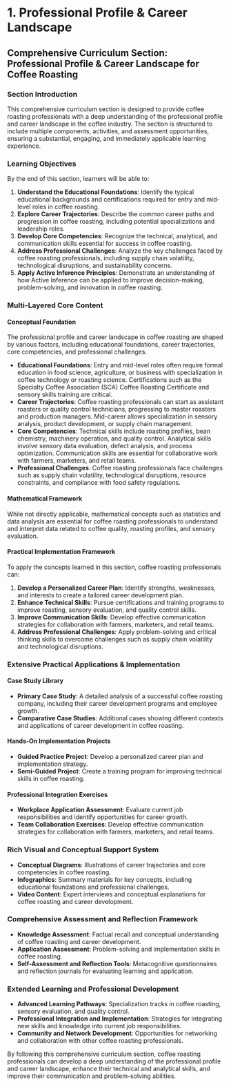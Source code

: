 # 1. Professional Profile & Career Landscape

## Comprehensive Curriculum Section: Professional Profile & Career Landscape for Coffee Roasting

### Section Introduction

This comprehensive curriculum section is designed to provide coffee roasting professionals with a deep understanding of the professional profile and career landscape in the coffee industry. The section is structured to include multiple components, activities, and assessment opportunities, ensuring a substantial, engaging, and immediately applicable learning experience.

### Learning Objectives

By the end of this section, learners will be able to:

1. **Understand the Educational Foundations**: Identify the typical educational backgrounds and certifications required for entry and mid-level roles in coffee roasting.
2. **Explore Career Trajectories**: Describe the common career paths and progression in coffee roasting, including potential specializations and leadership roles.
3. **Develop Core Competencies**: Recognize the technical, analytical, and communication skills essential for success in coffee roasting.
4. **Address Professional Challenges**: Analyze the key challenges faced by coffee roasting professionals, including supply chain volatility, technological disruptions, and sustainability concerns.
5. **Apply Active Inference Principles**: Demonstrate an understanding of how Active Inference can be applied to improve decision-making, problem-solving, and innovation in coffee roasting.

### Multi-Layered Core Content

#### Conceptual Foundation

The professional profile and career landscape in coffee roasting are shaped by various factors, including educational foundations, career trajectories, core competencies, and professional challenges.

* **Educational Foundations**: Entry and mid-level roles often require formal education in food science, agriculture, or business with specialization in coffee technology or roasting science. Certifications such as the Specialty Coffee Association (SCA) Coffee Roasting Certificate and sensory skills training are critical.
* **Career Trajectories**: Coffee roasting professionals can start as assistant roasters or quality control technicians, progressing to master roasters and production managers. Mid-career allows specialization in sensory analysis, product development, or supply chain management.
* **Core Competencies**: Technical skills include roasting profiles, bean chemistry, machinery operation, and quality control. Analytical skills involve sensory data evaluation, defect analysis, and process optimization. Communication skills are essential for collaborative work with farmers, marketers, and retail teams.
* **Professional Challenges**: Coffee roasting professionals face challenges such as supply chain volatility, technological disruptions, resource constraints, and compliance with food safety regulations.

#### Mathematical Framework

While not directly applicable, mathematical concepts such as statistics and data analysis are essential for coffee roasting professionals to understand and interpret data related to coffee quality, roasting profiles, and sensory evaluation.

#### Practical Implementation Framework

To apply the concepts learned in this section, coffee roasting professionals can:

1. **Develop a Personalized Career Plan**: Identify strengths, weaknesses, and interests to create a tailored career development plan.
2. **Enhance Technical Skills**: Pursue certifications and training programs to improve roasting, sensory evaluation, and quality control skills.
3. **Improve Communication Skills**: Develop effective communication strategies for collaboration with farmers, marketers, and retail teams.
4. **Address Professional Challenges**: Apply problem-solving and critical thinking skills to overcome challenges such as supply chain volatility and technological disruptions.

### Extensive Practical Applications & Implementation

#### Case Study Library

* **Primary Case Study**: A detailed analysis of a successful coffee roasting company, including their career development programs and employee growth.
* **Comparative Case Studies**: Additional cases showing different contexts and applications of career development in coffee roasting.

#### Hands-On Implementation Projects

* **Guided Practice Project**: Develop a personalized career plan and implementation strategy.
* **Semi-Guided Project**: Create a training program for improving technical skills in coffee roasting.

#### Professional Integration Exercises

* **Workplace Application Assessment**: Evaluate current job responsibilities and identify opportunities for career growth.
* **Team Collaboration Exercises**: Develop effective communication strategies for collaboration with farmers, marketers, and retail teams.

### Rich Visual and Conceptual Support System

* **Conceptual Diagrams**: Illustrations of career trajectories and core competencies in coffee roasting.
* **Infographics**: Summary materials for key concepts, including educational foundations and professional challenges.
* **Video Content**: Expert interviews and conceptual explanations for coffee roasting and career development.

### Comprehensive Assessment and Reflection Framework

* **Knowledge Assessment**: Factual recall and conceptual understanding of coffee roasting and career development.
* **Application Assessment**: Problem-solving and implementation skills in coffee roasting.
* **Self-Assessment and Reflection Tools**: Metacognitive questionnaires and reflection journals for evaluating learning and application.

### Extended Learning and Professional Development

* **Advanced Learning Pathways**: Specialization tracks in coffee roasting, sensory evaluation, and quality control.
* **Professional Integration and Implementation**: Strategies for integrating new skills and knowledge into current job responsibilities.
* **Community and Network Development**: Opportunities for networking and collaboration with other coffee roasting professionals.

By following this comprehensive curriculum section, coffee roasting professionals can develop a deep understanding of the professional profile and career landscape, enhance their technical and analytical skills, and improve their communication and problem-solving abilities.